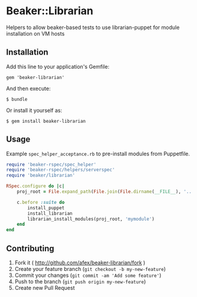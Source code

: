 # Beaker::Librarian

Helpers to allow beaker-based tests to use librarian-puppet for module installation on VM hosts

## Installation

Add this line to your application's Gemfile:

    gem 'beaker-librarian'

And then execute:

    $ bundle

Or install it yourself as:

    $ gem install beaker-librarian

## Usage

Example ```spec_helper_acceptance.rb``` to pre-install modules from Puppetfile.

```ruby
require 'beaker-rspec/spec_helper'
require 'beaker-rspec/helpers/serverspec'
require 'beaker/librarian'

RSpec.configure do |c|
	proj_root = File.expand_path(File.join(File.dirname(__FILE__), '..'))

	c.before :suite do
		install_puppet
		install_librarian
		librarian_install_modules(proj_root, 'mymodule')
	end
end
```

## Contributing

1. Fork it ( http://github.com/afex/beaker-librarian/fork )
2. Create your feature branch (`git checkout -b my-new-feature`)
3. Commit your changes (`git commit -am 'Add some feature'`)
4. Push to the branch (`git push origin my-new-feature`)
5. Create new Pull Request
